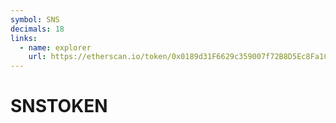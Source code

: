 ```yaml
---
symbol: SNS
decimals: 18
links:
  - name: explorer
    url: https://etherscan.io/token/0x0189d31F6629c359007f72B8D5Ec8Fa1C126f95c
---
```


# SNSTOKEN
